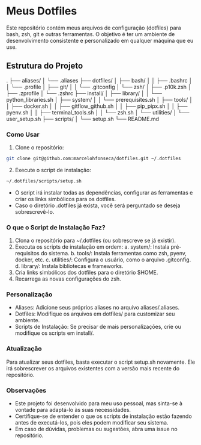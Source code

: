 # Meus Dotfiles

Este repositório contém meus arquivos de configuração (dotfiles) para bash, zsh, git e outras ferramentas. O objetivo é ter um ambiente de desenvolvimento consistente e personalizado em qualquer máquina que eu use.

## Estrutura do Projeto

.
├── aliases/
│   └── .aliases
├── dotfiles/
│   ├── bash/
│   │   ├── .bashrc
│   │   └── .profile
│   ├── git/
│   │   └── .gitconfig
│   └── zsh/
│       ├── .p10k.zsh
│       ├── .zprofile
│       └── .zshrc
├── install/
│   ├── library/
│   │   └── python_libraries.sh
│   ├── system/
│   │   └── prerequisites.sh
│   ├── tools/
│   │   ├── docker.sh
│   │   ├── gitflow_github.sh
│   │   ├── pip_pipx.sh
│   │   ├── pyenv.sh
│   │   ├── terminal_tools.sh
│   │   └── zsh.sh
│   └── utilities/
│       └── user_setup.sh
├── scripts/
│   └── setup.sh
└── README.md

### Como Usar

1. Clone o repositório:

```bash
git clone git@github.com:marcelohfonseca/dotfiles.git ~/.dotfiles

```

2. Execute o script de instalação:

```bash
~/.dotfiles/scripts/setup.sh
```

* O script irá instalar todas as dependências, configurar as ferramentas e criar os links simbólicos para os dotfiles.
* Caso o diretório .dotfiles já exista, você será perguntado se deseja sobrescrevê-lo.

### O que o Script de Instalação Faz?

1. Clona o repositório para ~/.dotfiles (ou sobrescreve se já existir).
2. Executa os scripts de instalação em ordem:
    a. system/: Instala pré-requisitos do sistema.
    b. tools/: Instala ferramentas como zsh, pyenv, docker, etc.
    c. utilities/: Configura o usuário, como o arquivo .gitconfig.
    d. library/: Instala bibliotecas e frameworks.
3. Cria links simbólicos dos dotfiles para o diretório $HOME.
4. Recarrega as novas configurações do zsh.

### Personalização

* Aliases: Adicione seus próprios aliases no arquivo aliases/.aliases.
* Dotfiles: Modifique os arquivos em dotfiles/ para customizar seu ambiente.
* Scripts de Instalação: Se precisar de mais personalizações, crie ou modifique os scripts em install/.

### Atualização

Para atualizar seus dotfiles, basta executar o script setup.sh novamente. Ele irá sobrescrever os arquivos existentes com a versão mais recente do repositório.

### Observações

* Este projeto foi desenvolvido para meu uso pessoal, mas sinta-se à vontade para adaptá-lo às suas necessidades.
* Certifique-se de entender o que os scripts de instalação estão fazendo antes de executá-los, pois eles podem modificar seu sistema.
* Em caso de dúvidas, problemas ou sugestões, abra uma issue no repositório.
